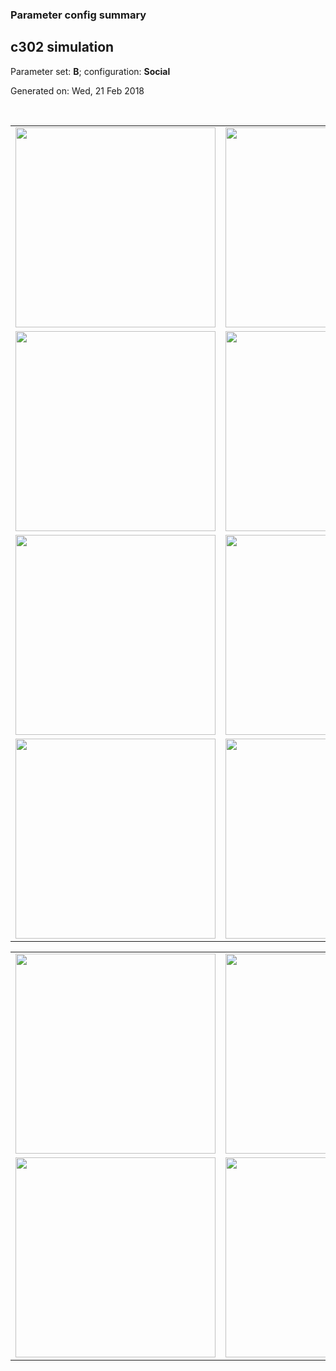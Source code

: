 ### Parameter config summary 
<h2>c302 simulation</h2>
<p>Parameter set: <b>B</b>; configuration: <b>Social</b></p>
<p>Generated on: Wed, 21 Feb 2018</p><br/>
<table>

<tr>
  <td><a href="images/neurons_B_Social.png"><img alt=" " src="images/neurons_B_Social.png" height="320"/></a></td>
  <td><a href="images/traces_neuron_Social_B.png"><img alt=" " src="images/traces_neuron_Social_B.png" height="320"/></a></td>
</tr>

<tr>
  <td><a href="images/neuron_activity_B_Social.png"><img alt=" " src="images/neuron_activity_B_Social.png" height="320"/></a></td>
  <td><a href="images/traces_neuron_activity_Social_B.png"><img alt=" " src="images/traces_neuron_activity_Social_B.png" height="320"/></a></td>
</tr>

<tr>
  <td><a href="images/muscles_B_Social.png"><img alt=" " src="images/muscles_B_Social.png" height="320"/></a></td>
  <td><a href="images/traces_muscles_Social_B.png"><img alt=" " src="images/traces_muscles_Social_B.png" height="320"/></a></td>
</tr>

<tr>
  <td><a href="images/muscle_activity_B_Social.png"><img alt=" " src="images/muscle_activity_B_Social.png" height="320"/></a></td>
  <td><a href="images/traces_muscles_activity_Social_B.png"><img alt=" " src="images/traces_muscles_activity_Social_B.png" height="320"/></a></td>
</tr>
</table>
<table>

<tr><td><a href="images/c302_B_Social_exc_to_neurons.png"><img alt=" " src="images/c302_B_Social_exc_to_neurons.png" height="320"/></a></td>

  <td><a href="images/c302_B_Social_inh_to_neurons.png"><img alt=" " src="images/c302_B_Social_inh_to_neurons.png" height="320"/></a></td>

  <td><a href="images/c302_B_Social_elec_neurons_neurons.png"><img alt=" " src="images/c302_B_Social_elec_neurons_neurons.png" height="320"/></a></td></tr>

<tr><td><a href="images/c302_B_Social_exc_to_muscles.png"><img alt=" " src="images/c302_B_Social_exc_to_muscles.png" height="320"/></a></td>

  <td><a href="images/c302_B_Social_inh_to_muscles.png"><img alt=" " src="images/c302_B_Social_inh_to_muscles.png" height="320"/></a></td></tr>
</table>
